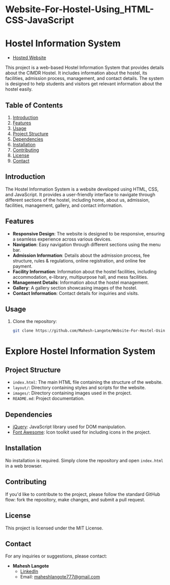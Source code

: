 # Website-For-Hostel-Using_HTML-CSS-JavaScript

# Hostel Information System
 - [Hosted Website](https://mahesh-langote.github.io/Website-For-Hostel-Using_HTML-CSS-JavaScript/)

This project is a web-based Hostel Information System that provides details about the CIMDR Hostel. It includes information about the hostel, its facilities, admission process, management, and contact details. The system is designed to help students and visitors get relevant information about the hostel easily.

## Table of Contents

1. [Introduction](#introduction)
2. [Features](#features)
3. [Usage](#usage)
4. [Project Structure](#project-structure)
5. [Dependencies](#dependencies)
6. [Installation](#installation)
7. [Contributing](#contributing)
8. [License](#license)
9. [Contact](#contact)

## Introduction

The Hostel Information System is a website developed using HTML, CSS, and JavaScript. It provides a user-friendly interface to navigate through different sections of the hostel, including home, about us, admission, facilities, management, gallery, and contact information.

## Features

- **Responsive Design**: The website is designed to be responsive, ensuring a seamless experience across various devices.
- **Navigation**: Easy navigation through different sections using the menu bar.
- **Admission Information**: Details about the admission process, fee structure, rules & regulations, online registration, and online fee payment.
- **Facility Information**: Information about the hostel facilities, including accommodation, e-library, multipurpose hall, and mess facilities.
- **Management Details**: Information about the hostel management.
- **Gallery**: A gallery section showcasing images of the hostel.
- **Contact Information**: Contact details for inquiries and visits.

## Usage

1. Clone the repository:

   ```bash
   git clone https://github.com/Mahesh-Langote/Website-For-Hostel-Using_HTML-CSS-JavaScript.git
# Explore Hostel Information System

## Project Structure

- `index.html`: The main HTML file containing the structure of the website.
- `layout/`: Directory containing styles and scripts for the website.
- `images/`: Directory containing images used in the project.
- `README.md`: Project documentation.

## Dependencies

- [jQuery](https://jquery.com/): JavaScript library used for DOM manipulation.
- [Font Awesome](https://fontawesome.com/): Icon toolkit used for including icons in the project.

## Installation

No installation is required. Simply clone the repository and open `index.html` in a web browser.

## Contributing

If you'd like to contribute to the project, please follow the standard GitHub flow: fork the repository, make changes, and submit a pull request.

## License

This project is licensed under the MIT License.

## Contact

For any inquiries or suggestions, please contact:

- **Mahesh Langote**
  - [LinkedIn](https://www.linkedin.com/in/mahesh-langote-64702922a/)
  - Email: maheshlangote777@gmail.com
